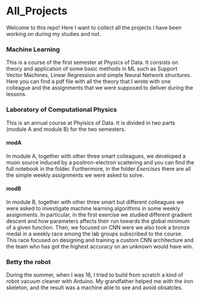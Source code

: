# All_Projects

Welcome to this repo! Here I want to collect all the projects I have been working on during my studies and not.


### Machine Learning
This is a course of the first semester at Physics of Data. It consists on theory and application of some basic methods in ML such as Support Vector Machines, Linear Regression and simple Neural Network structures. Here you can find a pdf file with all the theory that I wrote with one colleague and the assignments that we were supposed to deliver during the lessons.

### Laboratory of Computational Physics
This is an annual course at Phyisics of Data. It is divided in two parts (module A and module B) for the two semesters. 

#### modA
In module A, together with other three smart colleagues, we developed a muon source induced by a positron-electron scattering and you can find the full notebook in the folder. Furthermore, in the folder _Exercises_ there are all the simple weekly assignments we were asked to solve.

#### modB
In module B, together with other three smart but different colleagues we were asked to investigate machine learning algorithms in some weekly assignments. In particular, in the first exercise we studied different gradient descent and how parameters affects their run towards the global minimum of a given function. Then, we focused on CNN were we also took a bronze medal in a weekly race among the lab groups subscribed to the course. This race focused on designing and training a custom CNN architecture and the team who has got the highest accuracy on an unknown would have win.

### Betty the robot
During the summer, when I was 16, I tried to build from scratch a kind of robot vacuum cleaner with Arduino. My grandfather helped me with the iron skeleton, and the result was a machine able to see and avoid obsatcles.
